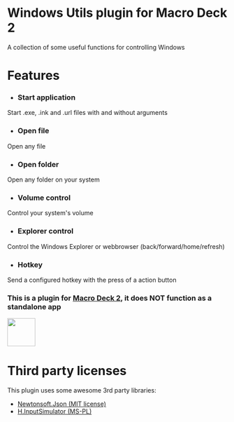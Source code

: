 # Windows Utils plugin for Macro Deck 2
A collection of some useful functions for controlling Windows

# Features
- ### Start application
Start .exe, .ink and .url files with and without arguments
- ### Open file
Open any file
- ### Open folder
Open any folder on your system
- ### Volume control
Control your system's volume
- ### Explorer control
Control the Windows Explorer or webbrowser (back/forward/home/refresh)
- ### Hotkey
Send a configured hotkey with the press of a action button

### This is a plugin for [Macro Deck 2](https://github.com/SuchByte/Macro-Deck), it does NOT function as a standalone app
<img height="64px" src="https://macrodeck.org/images/works_with_macrodeck2.png" />


# Third party licenses
This plugin uses some awesome 3rd party libraries:
- [Newtonsoft.Json (MIT license)](https://www.newtonsoft.com/json)
- [H.InputSimulator (MS-PL)](https://github.com/HavenDV/H.InputSimulator)

